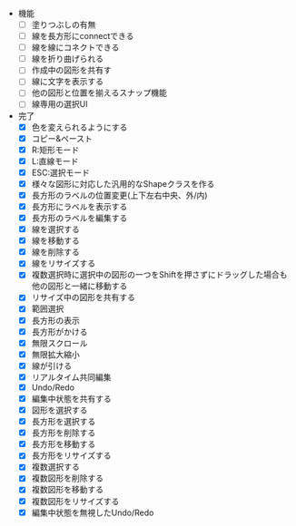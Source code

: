 - 機能
    - [ ] 塗りつぶしの有無
    - [ ] 線を長方形にconnectできる
    - [ ] 線を線にコネクトできる
    - [ ] 線を折り曲げられる
    - [ ] 作成中の図形を共有す
    - [ ] 線に文字を表示する
    - [ ] 他の図形と位置を揃えるスナップ機能
    - [ ] 線専用の選択UI

- 完了
    - [x] 色を変えられるようにする
    - [x] コピー&ペースト
    - [x] R:矩形モード
    - [x] L:直線モード
    - [x] ESC:選択モード
    - [x] 様々な図形に対応した汎用的なShapeクラスを作る
    - [x] 長方形のラベルの位置変更(上下左右中央、外/内)
    - [x] 長方形にラベルを表示する
    - [x] 長方形のラベルを編集する
    - [x] 線を選択する
    - [x] 線を移動する
    - [x] 線を削除する
    - [x] 線をリサイズする
    - [x] 複数選択時に選択中の図形の一つをShiftを押さずにドラッグした場合も他の図形と一緒に移動する
    - [x] リサイズ中の図形を共有する
    - [x] 範囲選択
    - [x] 長方形の表示
    - [x] 長方形がかける
    - [x] 無限スクロール
    - [x] 無限拡大縮小
    - [x] 線が引ける
    - [x] リアルタイム共同編集
    - [x] Undo/Redo
    - [x] 編集中状態を共有する
    - [x] 図形を選択する
    - [x] 長方形を選択する
    - [x] 長方形を削除する
    - [x] 長方形を移動する
    - [x] 長方形をリサイズする
    - [x] 複数選択する
    - [x] 複数図形を削除する
    - [x] 複数図形を移動する
    - [x] 複数図形をリサイズする
    - [x] 編集中状態を無視したUndo/Redo